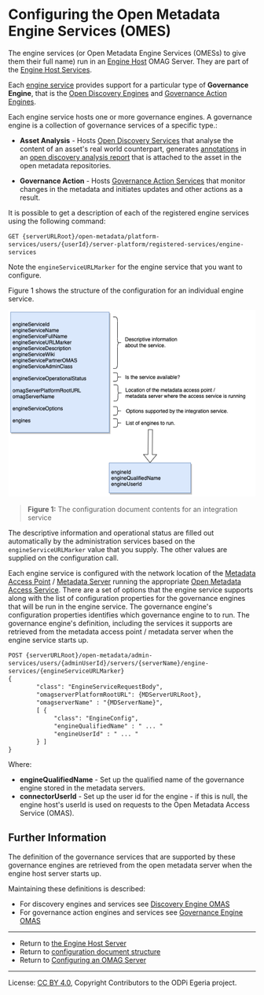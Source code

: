 <!-- SPDX-License-Identifier: CC-BY-4.0 -->
<!-- Copyright Contributors to the ODPi Egeria project. -->


# Configuring the Open Metadata Engine Services (OMES)

The engine services (or Open Metadata Engine Services (OMESs) to give them
their full name) run in an [Engine Host](../concepts/engine-host.md) OMAG Server.
They are part of the [Engine Host Services](configuring-the-engine-host-services.md).

Each [engine service](../../../engine-services) provides support for a particular
type of **Governance Engine**, that is the
[Open Discovery Engines](../../../frameworks/open-discovery-framework/docs/discovery-engine.md)
and [Governance Action Engines](../../../frameworks/governance-action-framework).

Each engine service hosts one or more governance engines. A governance engine is a collection
of governance services of a specific type.:

* **Asset Analysis** - Hosts  [Open Discovery Services](../../../frameworks/open-discovery-framework/docs/discovery-engine.md) 
  that analyse the content of an asset's real world counterpart, 
  generates [annotations](../../../frameworks/open-discovery-framework/docs/discovery-annotation.md)
  in an [open discovery analysis report](../../../frameworks/open-discovery-framework/docs/discovery-analysis-report.md)
  that is attached to the asset in the open metadata repositories.

* **Governance Action** - Hosts [Governance Action Services](../../../frameworks/governance-action-framework/docs/governance-action-service.md)
  that monitor changes in the metadata and initiates updates and other actions as a result.

It is possible to get a description of each of the registered
engine services using the following command:

```
GET {serverURLRoot}/open-metadata/platform-services/users/{userId}/server-platform/registered-services/engine-services
```
Note the `engineServiceURLMarker` for the engine service that you want to configure.

Figure 1 shows the structure of the configuration for an individual engine service.

![Figure 1](../concepts/engine-service-config.png#pagewidth)
> **Figure 1:** The configuration document contents for an integration service

The descriptive information and operational status are filled out automatically by the
administration services based on the `engineServiceURLMarker` value that you supply.
The other values are supplied on the configuration call.

Each engine service is configured with the network location of the
[Metadata Access Point](../concepts/metadata-access-point.md) /
[Metadata Server](../concepts/metadata-server.md)
running the appropriate [Open Metadata Access Service](../../../access-services).
There are a set of options that the engine service supports
along with the list of configuration properties for the governance engines that will be run in the
engine service.
The governance engine's configuration properties identifies which governance engine to
to run.  The governance engine's definition, including the services it supports
are retrieved from the metadata access point / metadata server when the
engine service starts up.

```
POST {serverURLRoot}/open-metadata/admin-services/users/{adminUserId}/servers/{serverName}/engine-services/{engineServiceURLMarker}
{
        "class": "EngineServiceRequestBody",
        "omagserverPlatformRootURL": {MDServerURLRoot},
        "omagserverName" : "{MDServerName}",
        [ {
             "class": "EngineConfig",
             "engineQualifiedName" : " ... "             
             "engineUserId" : " ... "
        } ]      
}
```
Where:
* **engineQualifiedName** - Set up the qualified name of the governance engine stored in the metadata servers.
* **connectorUserId** - Set up the user id for the engine - if this is null, the engine host's userId is used
  on requests to the Open Metadata Access Service (OMAS). 



## Further Information

The definition of the governance services
that are supported by these governance engines are retrieved from
the open metadata server when the engine host server starts up.

Maintaining these definitions is described:

   * For discovery engines and services see [Discovery Engine OMAS](../../../access-services/discovery-engine)
   * For governance action engines and services see [Governance Engine OMAS](../../../access-services/governance-engine)


----
* Return to [the Engine Host Server](../concepts/engine-host.md)
* Return to [configuration document structure](../concepts/configuration-document.md)
* Return to [Configuring an OMAG Server](configuring-an-omag-server.md)


----
License: [CC BY 4.0](https://creativecommons.org/licenses/by/4.0/),
Copyright Contributors to the ODPi Egeria project.